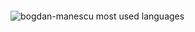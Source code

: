 <img
            src="https://capsule-render.vercel.app/api?type=wave&color=0:00DBDE,100:FC00FF&height=250&section=header&text=Hi%20there%20👋,%20I'm%20Bogdan!&desc=Here's%20my%20profile%20👇&fontSize=32&animation=fadeIn&fontAlignY=25&descsize=18&descAlignY=40"
            alt=""
        />
        <!-- <h1 align="center">Hi there 👋, I'm Bogdan!</h1> -->
        <!-- <h3 align="center">Here's my profile 👇</h3> -->
        <div>
            <img
                src="https://github-readme-stats.vercel.app/api/top-langs/?username=bogdan-manescu&layout=compact"
                alt="bogdan-manescu most used languages"
            />
        </div>
        <img
            src="https://capsule-render.vercel.app/api?type=wave&color=100:00DBDE,0:FC00FF&height=150&section=footer"
            alt=""
        />


<!--
**bogdan-manescu/bogdan-manescu** is a ✨ _special_ ✨ repository because its `README.md` (this file) appears on your GitHub profile.

Here are some ideas to get you started:

- 🔭 I’m currently working on ...
- 🌱 I’m currently learning ...
- 👯 I’m looking to collaborate on ...
- 🤔 I’m looking for help with ...
- 💬 Ask me about ...
- 📫 How to reach me: ...
- 😄 Pronouns: ...
- ⚡ Fun fact: ...
-->
